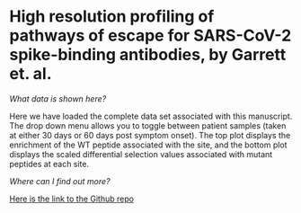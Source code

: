 # High resolution profiling of pathways of escape for SARS-CoV-2 spike-binding antibodies, by Garrett et. al.

*What data is shown here?*

Here we have loaded the complete data set associated with this manuscript. The drop down menu allows you to toggle between patient samples (taken at either 30 days or 60 days post symptom onset). The top plot displays the enrichment of the WT peptide associated with the site, and the bottom plot displays the scaled differential selection values associated with mutant peptides at each site.

*Where can I find out more?*

[Here is the link to the Github repo](https://github.com/meghangarrett/Spike-Phage-DMS)


